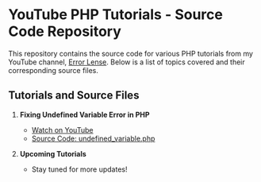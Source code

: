 # YouTube PHP Tutorials - Source Code Repository

This repository contains the source code for various PHP tutorials from my YouTube channel, [Error Lense](https://www.youtube.com/@ErrorLense). Below is a list of topics covered and their corresponding source files.

## Tutorials and Source Files

1. **Fixing Undefined Variable Error in PHP**  
   - [Watch on YouTube](https://www.youtube.com/watch?v=<VIDEO_ID>)  
   - [Source Code: undefined_variable.php](./undefined_variable.php)

2. **Upcoming Tutorials**  
   - Stay tuned for more updates!
